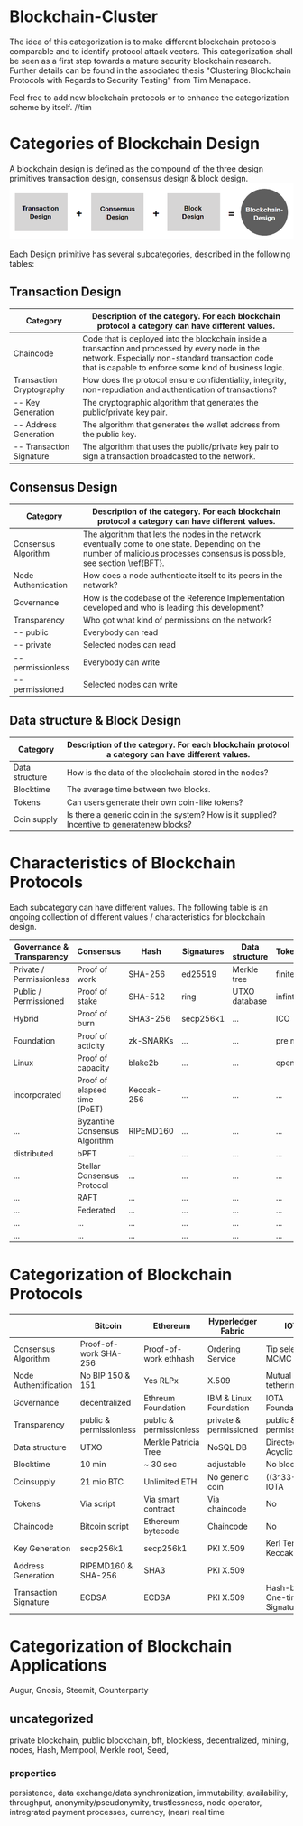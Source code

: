 # Blockchain-Cluster

The idea of this categorization is to make different blockchain protocols comparable and to identify protocol attack vectors.
This categorization shall be seen as a first step towards a mature security blockchain research.
Further details can be found in the associated thesis "Clustering Blockchain Protocols with Regards to Security Testing" from Tim Menapace.

Feel free to add new blockchain protocols or to enhance the categorization scheme by itself.
//tim
# Categories of Blockchain Design
A blockchain design is defined as the compound of the three design primitives transaction design, consensus design & block design.
![](images/Blockchain_Design.png?raw=true)

Each Design primitive has several subcategories, described in the following tables:

## Transaction Design
| Category                  | Description of the category. For each blockchain protocol a category can have different values. |
|----------------------------|---------------------------------------------------------------------------------------------------------------------------------------------------------------------------------------------------------------|
| Chaincode                  | Code that is deployed into the blockchain inside a transaction and  processed by every node in the network. Especially non-standard  transaction code that is capable to enforce some kind of business logic. |
| Transaction Cryptography   | How does the protocol ensure confidentiality, integrity,  non-repudiation and authentication of transactions?                                                                                                 |
| -- Key Generation           | The cryptographic algorithm that generates the public/private key pair.                                                                                                                                       |
| -- Address    Generation    | The algorithm that generates the wallet address from the public key.                                                                                                                                          |
| -- Transaction    Signature | The algorithm that uses the public/private key pair to sign a transaction  broadcasted to the network.                                                                                                        |

## Consensus Design
| Category                  | Description of the category. For each blockchain protocol a category can have different values. |
|----------------------------|---------------------------------------------------------------------------------------------------------------------------------------------------------------------------------------------------------------|
| Consensus Algorithm        | The algorithm that lets the nodes in the network eventually come to  one state. Depending on the number of malicious processes  consensus is possible, see section \ref{BFT}.                                 |
| Node Authentication        | How does a node authenticate itself to its peers in the network?                                                                                                                                              |
| Governance                 | How is the codebase of the Reference Implementation developed  and who is leading this development?                                                                                                           |
| Transparency               | Who got what kind of permissions on the network?                                                                                                                                                              |
| -- public                     | Everybody can read                                                                                                                                                                                            |
| -- private                    | Selected nodes can read                                                                                                                                                                                       |
| -- permissionless             | Everybody can write                                                                                                                                                                                           |
| -- permissioned               | Selected nodes can write                                                                                                                                                                                      |

## Data structure & Block Design
| Category                  | Description of the category. For each blockchain protocol a category can have different values. |
|----------------------------|---------------------------------------------------------------------------------------------------------------------------------------------------------------------------------------------------------------|
| Data structure             | How is the data of the blockchain stored in the nodes?                                                                                                                                                        |
| Blocktime                  | The average time between two blocks.                                                                                                                                                                          |
| Tokens                     | Can users generate their own coin-like tokens?                                                                                                                                                                |
| Coin supply                | Is there a generic coin in the system? How is it supplied?  Incentive to generatenew blocks?                                                                                                                  |

# Characteristics of Blockchain Protocols

Each subcategory can have different values.
The following table is an ongoing collection of different values / characteristics for blockchain design.


Governance 	& Transparency				| Consensus 					| Hash 			| Signatures 	| Data structure 	| Tokensupply 	| Programmable Transactions | Usage
------------ 				| ------------- 				| ------------- | ------------- | ------------- 	| ------------- | ------------- 			| -------------
Private / Permissionless 	| Proof of work 				| SHA-256 		| ed25519 		| Merkle tree 		| finite (int)	| simple conditions 		| computation
Public / Permissioned 		| Proof of stake 				| SHA-512 		| ring 			| UTXO database 	| infinte 		| smart contracts 			| file storage
Hybrid 						| Proof of burn 				| SHA3-256		| secp256k1 	| ... 				| ICO			| ...						| external data
Foundation 					| Proof of acticity 			| zk-SNARKs		| ... 			| ... 				| pre mining	| ...						| monetization
Linux 						| Proof of capacity 			| blake2b  		| ... 			| ... 				| open mining	| ...						| payments
incorporated 				| Proof of elapsed time (PoET) 	| Keccak-256 	| ... 			| ... 				| ... 			| ... 						| cross-blockchain communication
...							| Byzantine Consensus Algorithm	| RIPEMD160		| ...			| ...				| ...			| ...						| media
distributed					| bPFT							| ...			| ...			| ...				| ...			| ...						| supply chain
...							| Stellar Consensus Protocol	| ...			| ...			| ...				| ...			| ...						| securitization
...							| RAFT							| ...			| ...			| ...				| ...			| ...						| settlement
...							| Federated						| ...			| ...			| ...				| ...			| ...						| assets
...							| ...							| ...			| ...			| ...				| ...			| ...						| governance
...							| ...							| ...			| ...			| ...				| ...			| ...						| identity

# Categorization of Blockchain Protocols

|                        | Bitcoin                  | Ethereum                | Hyperledger Fabric     | IOTA                          | Monero                    | Zcash                   | Stellar                 | Tendermint             | Chain | Tezos | Sia     | BigchainDB      | Mediachain |
|------------------------|--------------------------|-------------------------|------------------------|-------------------------------|---------------------------|-------------------------|-------------------------|------------------------|-------|-------|---------|-----------------|------------|
| Consensus Algorithm    | Proof-of-work SHA-256    | Proof-of-work ethhash   | Ordering  Service      | Tip selection MCMC            | Proof-of-work CryptoNight | Proof-of-work equihash  | Stellar Consensus       | BFT                    |       |       | PoW     | PoS             |            |
| Node  Authentification | No BIP 150 & 151         | Yes RLPx                | X.509                  | Mutual tethering              |                           |                         |                         |                        |       |       |         |                 |            |
| Governance             | decentralized            | Ethreum Foundation      | IBM & Linux Foundation | IOTA Foundation               | decentralized             | Zcash Foundation        | Foundation              |                        |       |       |         |                 |            |
| Transparency           | public &  permissionless | public & permissionless | private & permissioned | public & permissionless       | public & permissionless   | public & permissionless | public & permissionless | private & permissioned |       |       |         |                 |            |
| Data structure         | UTXO                     | Merkle Patricia Tree    | NoSQL DB               | Directed  Acyclic Graph       | UTXO LMDB                 | Treestate               |                         |                        |       |       |         |                 |            |
| Blocktime              | 10 min                   | ~ 30 sec                | adjustable             | No blocks                     | 2 min                     | 150 sec                 |                         |                        |       |       |         |                 |            |
| Coinsupply             | 21 mio BTC               | Unlimited ETH           | No generic coin        | ((3^33-1)/2) IOTA             | Unlimited XMR             | 21 mio                  | 100 bil lumen           |                        |       |       |         | No generic coin |            |
| Tokens                 | Via script               | Via smart contract      | Via chaincode          | No                            |                           |                         | Yes                     |                        |       |       |         |                 |            |
| Chaincode              | Bitcoin script           | Ethereum bytecode       | Chaincode              | No                            |                           |                         |                         |                        |       |       |         |                 |            |
| Key Generation         | secp256k1                | secp256k1               | PKI X.509              | Kerl Ternary Keccak384        | ed25519                   |                         | secp256k1               |                        |       |       |         |                 |            |
| Address  Generation    | RIPEMD160 & SHA-256      | SHA3                    | PKI X.509              |                               | Keccak256                 | zk-SNARKs black         | SHA-256                 | SHA-256                |       |       | blake2b | SHA3-256        |            |
| Transaction Signature  | ECDSA                    | ECDSA                   | PKI X.509              | Hash-based One-time Signature | ring signature            | BLAKE2b-256             | ed25519                 | ed25519                |       |       | ed25519 | ed25519         |            |


# Categorization of Blockchain Applications
Augur, Gnosis, Steemit, Counterparty

## uncategorized
private blockchain, public blockchain, bft, blockless, decentralized, mining, nodes, Hash, Mempool, Merkle root, Seed,

### properties
persistence, data exchange/data synchronization, immutability, availability, throughput, anonymity/pseudonymity, trustlessness, node operator, intregrated payment processes, currency, (near) real time
